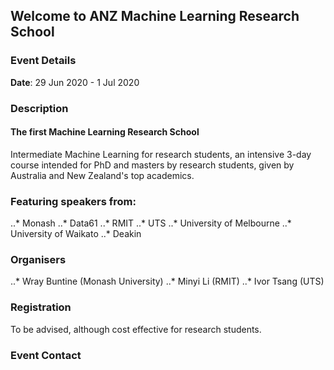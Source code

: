 ## Welcome to ANZ Machine Learning Research School

### Event Details
**Date**: 29 Jun 2020 - 1 Jul 2020

### Description

#### The first Machine Learning Research School

Intermediate Machine Learning for research students, an intensive 3-day course intended for PhD and masters by research students, given by Australia and New Zealand's top academics.

### Featuring speakers from:
..* Monash
..* Data61
..* RMIT
..* UTS
..* University of Melbourne
..* University of Waikato
..* Deakin

### Organisers
..* Wray Buntine (Monash University)
..* Minyi Li (RMIT)
..* Ivor Tsang (UTS)

### Registration

To be advised, although cost effective for research students.

### Event Contact
